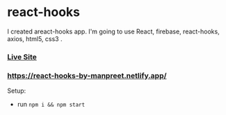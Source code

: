 # react-hooks

I created areact-hooks app. I'm going to use React, firebase, react-hooks, axios, html5, css3 .

### [Live Site](https://react-hooks-by-manpreet.netlify.app/)

### https://react-hooks-by-manpreet.netlify.app/

Setup:

- run `npm i && npm start`
